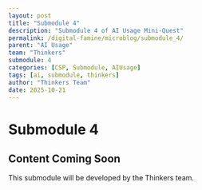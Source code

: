 ```yaml
---
layout: post
title: "Submodule 4"
description: "Submodule 4 of AI Usage Mini-Quest"
permalink: /digital-famine/microblog/submodule_4/
parent: "AI Usage"
team: "Thinkers"
submodule: 4
categories: [CSP, Submodule, AIUsage]
tags: [ai, submodule, thinkers]
author: "Thinkers Team"
date: 2025-10-21
---
```


# Submodule 4

## Content Coming Soon
This submodule will be developed by the Thinkers team.
